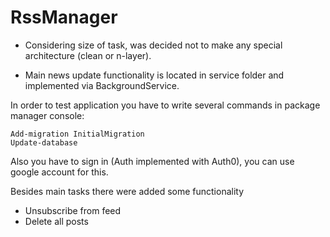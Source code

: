 # RssManager

- Considering size of task, was decided not to make any special architecture (clean or n-layer).

- Main news update functionality is located in service folder and implemented via BackgroundService.

In order to test application you have to write several commands in package manager console:

```
Add-migration InitialMigration
Update-database
```

Also you have to sign in (Auth implemented with Auth0), you can use google account for this.

Besides main tasks there were added some functionality

- Unsubscribe from feed
- Delete all posts
